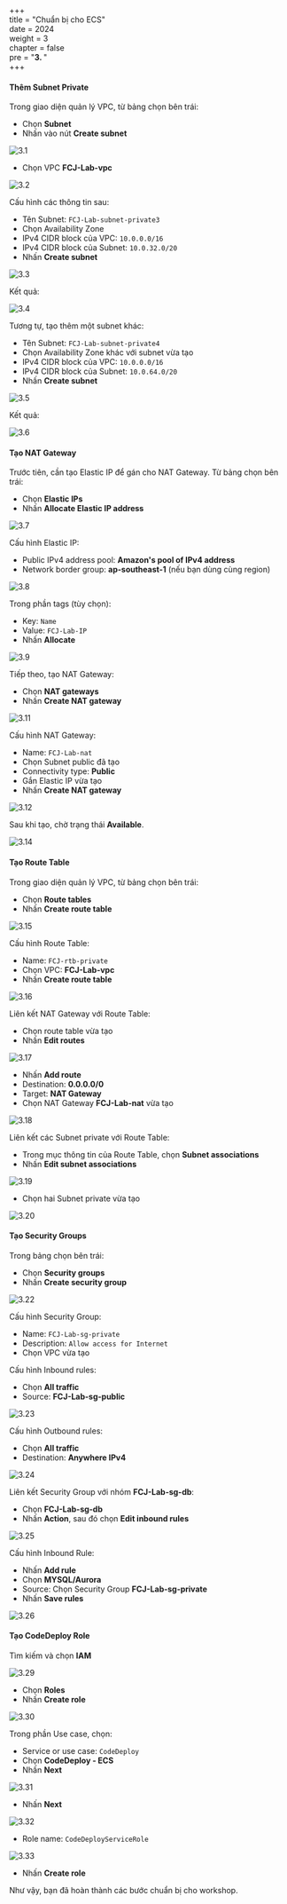 +++  
title = "Chuẩn bị cho ECS"  
date = 2024  
weight = 3  
chapter = false  
pre = "<b>3. </b>"  
+++

#### Thêm Subnet Private

Trong giao diện quản lý VPC, từ bảng chọn bên trái:

- Chọn **Subnet**
- Nhấn vào nút **Create subnet**

![3.1](/images/3-prepare-for-ecs/3.1.png)

- Chọn VPC **FCJ-Lab-vpc**

![3.2](/images/3-prepare-for-ecs/3.2.png)

Cấu hình các thông tin sau:

- Tên Subnet: `FCJ-Lab-subnet-private3`
- Chọn Availability Zone
- IPv4 CIDR block của VPC: `10.0.0.0/16`
- IPv4 CIDR block của Subnet: `10.0.32.0/20`
- Nhấn **Create subnet**

![3.3](/images/3-prepare-for-ecs/3.3.png)

Kết quả:

![3.4](/images/3-prepare-for-ecs/3.4.png)

Tương tự, tạo thêm một subnet khác:

- Tên Subnet: `FCJ-Lab-subnet-private4`
- Chọn Availability Zone khác với subnet vừa tạo
- IPv4 CIDR block của VPC: `10.0.0.0/16`
- IPv4 CIDR block của Subnet: `10.0.64.0/20`
- Nhấn **Create subnet**

![3.5](/images/3-prepare-for-ecs/3.5.png)

Kết quả:

![3.6](/images/3-prepare-for-ecs/3.6.png)

#### Tạo NAT Gateway

Trước tiên, cần tạo Elastic IP để gán cho NAT Gateway. Từ bảng chọn bên trái:

- Chọn **Elastic IPs**
- Nhấn **Allocate Elastic IP address**

![3.7](/images/3-prepare-for-ecs/3.7.png)

Cấu hình Elastic IP:

- Public IPv4 address pool: **Amazon's pool of IPv4 address**
- Network border group: **ap-southeast-1** (nếu bạn dùng cùng region)

![3.8](/images/3-prepare-for-ecs/3.8.png)

Trong phần tags (tùy chọn):

- Key: `Name`
- Value: `FCJ-Lab-IP`
- Nhấn **Allocate**

![3.9](/images/3-prepare-for-ecs/3.9.png)

Tiếp theo, tạo NAT Gateway:

- Chọn **NAT gateways**
- Nhấn **Create NAT gateway**

![3.11](/images/3-prepare-for-ecs/3.11.png)

Cấu hình NAT Gateway:

- Name: `FCJ-Lab-nat`
- Chọn Subnet public đã tạo
- Connectivity type: **Public**
- Gắn Elastic IP vừa tạo
- Nhấn **Create NAT gateway**

![3.12](/images/3-prepare-for-ecs/3.12.png)

Sau khi tạo, chờ trạng thái **Available**.

![3.14](/images/3-prepare-for-ecs/3.14.png)

#### Tạo Route Table

Trong giao diện quản lý VPC, từ bảng chọn bên trái:

- Chọn **Route tables**
- Nhấn **Create route table**

![3.15](/images/3-prepare-for-ecs/3.15.png)

Cấu hình Route Table:

- Name: `FCJ-rtb-private`
- Chọn VPC: **FCJ-Lab-vpc**
- Nhấn **Create route table**

![3.16](/images/3-prepare-for-ecs/3.16.png)

Liên kết NAT Gateway với Route Table:

- Chọn route table vừa tạo
- Nhấn **Edit routes**

![3.17](/images/3-prepare-for-ecs/3.17.png)

- Nhấn **Add route**
- Destination: **0.0.0.0/0**
- Target: **NAT Gateway**
- Chọn NAT Gateway **FCJ-Lab-nat** vừa tạo

![3.18](/images/3-prepare-for-ecs/3.18.png)

Liên kết các Subnet private với Route Table:

- Trong mục thông tin của Route Table, chọn **Subnet associations**
- Nhấn **Edit subnet associations**

![3.19](/images/3-prepare-for-ecs/3.19.png)

- Chọn hai Subnet private vừa tạo

![3.20](/images/3-prepare-for-ecs/3.20.png)

#### Tạo Security Groups

Trong bảng chọn bên trái:

- Chọn **Security groups**
- Nhấn **Create security group**

![3.22](/images/3-prepare-for-ecs/3.22.png)

Cấu hình Security Group:

- Name: `FCJ-Lab-sg-private`
- Description: `Allow access for Internet`
- Chọn VPC vừa tạo

Cấu hình Inbound rules:

- Chọn **All traffic**
- Source: **FCJ-Lab-sg-public**

![3.23](/images/3-prepare-for-ecs/3.23.png)

Cấu hình Outbound rules:

- Chọn **All traffic**
- Destination: **Anywhere IPv4**

![3.24](/images/3-prepare-for-ecs/3.24.png)

Liên kết Security Group với nhóm **FCJ-Lab-sg-db**:

- Chọn **FCJ-Lab-sg-db**
- Nhấn **Action**, sau đó chọn **Edit inbound rules**

![3.25](/images/3-prepare-for-ecs/3.25.png)

Cấu hình Inbound Rule:

- Nhấn **Add rule**
- Chọn **MYSQL/Aurora**
- Source: Chọn Security Group **FCJ-Lab-sg-private**
- Nhấn **Save rules**

![3.26](/images/3-prepare-for-ecs/3.26.png)

#### Tạo CodeDeploy Role

Tìm kiếm và chọn **IAM**

![3.29](/images/3-prepare-for-ecs/3.29.png)

- Chọn **Roles**
- Nhấn **Create role**

![3.30](/images/3-prepare-for-ecs/3.30.png)

Trong phần Use case, chọn:

- Service or use case: `CodeDeploy`
- Chọn **CodeDeploy - ECS**
- Nhấn **Next**

![3.31](/images/3-prepare-for-ecs/3.31.png)

- Nhấn **Next**

![3.32](/images/3-prepare-for-ecs/3.32.png)

- Role name: `CodeDeployServiceRole`

![3.33](/images/3-prepare-for-ecs/3.33.png)

- Nhấn **Create role**

Như vậy, bạn đã hoàn thành các bước chuẩn bị cho workshop.
